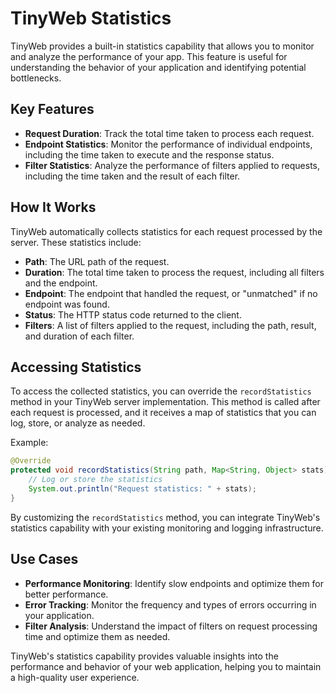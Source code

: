# TinyWeb Statistics

TinyWeb provides a built-in statistics capability that allows you to monitor and analyze the performance of your app. This feature is useful for understanding the behavior of your application and identifying potential bottlenecks.

## Key Features

- **Request Duration**: Track the total time taken to process each request.
- **Endpoint Statistics**: Monitor the performance of individual endpoints, including the time taken to execute and the response status.
- **Filter Statistics**: Analyze the performance of filters applied to requests, including the time taken and the result of each filter.

## How It Works

TinyWeb automatically collects statistics for each request processed by the server. These statistics include:

- **Path**: The URL path of the request.
- **Duration**: The total time taken to process the request, including all filters and the endpoint.
- **Endpoint**: The endpoint that handled the request, or "unmatched" if no endpoint was found.
- **Status**: The HTTP status code returned to the client.
- **Filters**: A list of filters applied to the request, including the path, result, and duration of each filter.

## Accessing Statistics

To access the collected statistics, you can override the `recordStatistics` method in your TinyWeb server implementation. This method is called after each request is processed, and it receives a map of statistics that you can log, store, or analyze as needed.

Example:
```java
@Override
protected void recordStatistics(String path, Map<String, Object> stats) {
    // Log or store the statistics
    System.out.println("Request statistics: " + stats);
}
```

By customizing the `recordStatistics` method, you can integrate TinyWeb's statistics capability with your existing monitoring and logging infrastructure.

## Use Cases

- **Performance Monitoring**: Identify slow endpoints and optimize them for better performance.
- **Error Tracking**: Monitor the frequency and types of errors occurring in your application.
- **Filter Analysis**: Understand the impact of filters on request processing time and optimize them as needed.

TinyWeb's statistics capability provides valuable insights into the performance and behavior of your web application, helping you to maintain a high-quality user experience.
